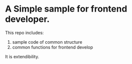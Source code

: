 A Simple sample for frontend developer.
==================================================

This repo includes:
1. sample code of common structure
2. common functions for frontend develop


It is extendibility.